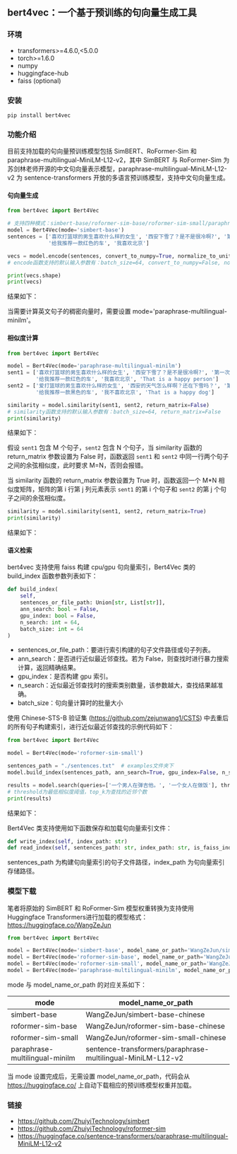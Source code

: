 ## bert4vec：一个基于预训练的句向量生成工具

### 环境

- transformers>=4.6.0,<5.0.0
- torch>=1.6.0
- numpy
- huggingface-hub
- faiss (optional)

### 安装

```shell
pip install bert4vec
```

### 功能介绍

目前支持加载的句向量预训练模型包括 SimBERT、RoFormer-Sim 和 paraphrase-multilingual-MiniLM-L12-v2，其中 SimBERT 与 RoFormer-Sim 为苏剑林老师开源的中文句向量表示模型，paraphrase-multilingual-MiniLM-L12-v2 为 sentence-transformers 开放的多语言预训练模型，支持中文句向量生成。

#### 句向量生成

```python
from bert4vec import Bert4Vec

# 支持四种模式：simbert-base/roformer-sim-base/roformer-sim-small/paraphrase-multilingual-minilm
model = Bert4Vec(mode='simbert-base')	
sentences = ['喜欢打篮球的男生喜欢什么样的女生', '西安下雪了？是不是很冷啊?', '第一次去见女朋友父母该如何表现？', '小蝌蚪找妈妈怎么样', 
             '给我推荐一款红色的车', '我喜欢北京']

vecs = model.encode(sentences, convert_to_numpy=True, normalize_to_unit=False)
# encode函数支持的默认输入参数有：batch_size=64, convert_to_numpy=False, normalize_to_unit=False

print(vecs.shape)
print(vecs)
```

结果如下：



当需要计算英文句子的稠密向量时，需要设置 mode='paraphrase-multilingual-minilm'。

#### 相似度计算

```python
from bert4vec import Bert4Vec

model = Bert4Vec(mode='paraphrase-multilingual-minilm')	
sent1 = ['喜欢打篮球的男生喜欢什么样的女生', '西安下雪了？是不是很冷啊?', '第一次去见女朋友父母该如何表现？', '小蝌蚪找妈妈怎么样', 
         '给我推荐一款红色的车', '我喜欢北京', 'That is a happy person']
sent2 = ['爱打篮球的男生喜欢什么样的女生', '西安的天气怎么样啊？还在下雪吗？', '第一次去见家长该怎么做', '小蝌蚪找妈妈是谁画的', 
         '给我推荐一款黑色的车', '我不喜欢北京', 'That is a happy dog']

similarity = model.similarity(sent1, sent2, return_matrix=False)
# similarity函数支持的默认输入参数有：batch_size=64, return_matrix=False
print(similarity)
```

结果如下：



假设 `sent1` 包含 M 个句子，`sent2` 包含 N 个句子，当 similarity 函数的 return_matrix 参数设置为 False 时，函数返回 `sent1` 和 `sent2` 中同一行两个句子之间的余弦相似度，此时要求 M=N，否则会报错。

当 similarity 函数的 return_matrix 参数设置为 True 时，函数返回一个 M\*N 相似度矩阵，矩阵的第 i 行第 j 列元素表示 `sent1` 的第 i 个句子和 `sent2` 的第 j 个句子之间的余弦相似度。

```python
similarity = model.similarity(sent1, sent2, return_matrix=True)
print(similarity)
```

结果如下：



#### 语义检索

bert4vec 支持使用 faiss 构建 cpu/gpu 句向量索引，Bert4Vec 类的 build_index 函数参数列表如下：

```python
def build_index(
    self,
    sentences_or_file_path: Union[str, List[str]],
    ann_search: bool = False,
    gpu_index: bool = False,
    n_search: int = 64,
    batch_size: int = 64
)
```

- sentences_or_file_path：要进行索引构建的句子文件路径或句子列表。
- ann_search：是否进行近似最近邻查找。若为 False，则查找时进行暴力搜索计算，返回精确结果。
- gpu_index：是否构建 gpu 索引。
- n_search：近似最近邻查找时的搜索类别数量，该参数越大，查找结果越准确。
- batch_size：句向量计算时的批量大小

使用 Chinese-STS-B 验证集 (https://github.com/zejunwang1/CSTS) 中去重后的所有句子构建索引，进行近似最近邻查找的示例代码如下：

```python
from bert4vec import Bert4Vec

model = Bert4Vec(mode='roformer-sim-small')

sentences_path = "./sentences.txt"  # examples文件夹下
model.build_index(sentences_path, ann_search=True, gpu_index=False, n_search=32)

results = model.search(queries=['一个男人在弹吉他。', '一个女人在做饭'], threshold=0.6, top_k=5)
# threshold为最低相似度阈值，top_k为查找的近邻个数
print(results)
```

结果如下：



Bert4Vec 类支持使用如下函数保存和加载句向量索引文件：

```python
def write_index(self, index_path: str)
def read_index(self, sentences_path: str, index_path: str, is_faiss_index: bool = True)
```

sentences_path 为构建句向量索引的句子文件路径，index_path 为句向量索引存储路径。

### 模型下载

笔者将原始的 SimBERT 和 RoFormer-Sim 模型权重转换为支持使用 Huggingface Transformers进行加载的模型格式：https://huggingface.co/WangZeJun

```python
from bert4vec import Bert4Vec

model = Bert4Vec(mode='simbert-base', model_name_or_path='WangZeJun/simbert-base-chinese')
model = Bert4Vec(mode='roformer-sim-base', model_name_or_path='WangZeJun/roformer-sim-base-chinese')
model = Bert4Vec(mode='roformer-sim-small', model_name_or_path='WangZeJun/roformer-sim-small-chinese')
model = Bert4Vec(mode='paraphrase-multilingual-minilm', model_name_or_path='sentence-transformers/paraphrase-multilingual-MiniLM-L12-v2')
```

mode 与 model_name_or_path 的对应关系如下：

| mode                           | model_name_or_path                                          |
| ------------------------------ | ----------------------------------------------------------- |
| simbert-base                   | WangZeJun/simbert-base-chinese                              |
| roformer-sim-base              | WangZeJun/roformer-sim-base-chinese                         |
| roformer-sim-small             | WangZeJun/roformer-sim-small-chinese                        |
| paraphrase-multilingual-minilm | sentence-transformers/paraphrase-multilingual-MiniLM-L12-v2 |

当 mode 设置完成后，无需设置 model_name_or_path，代码会从 https://huggingface.co/ 上自动下载相应的预训练模型权重并加载。

### 链接

- https://github.com/ZhuiyiTechnology/simbert
- https://github.com/ZhuiyiTechnology/roformer-sim
- https://huggingface.co/sentence-transformers/paraphrase-multilingual-MiniLM-L12-v2

